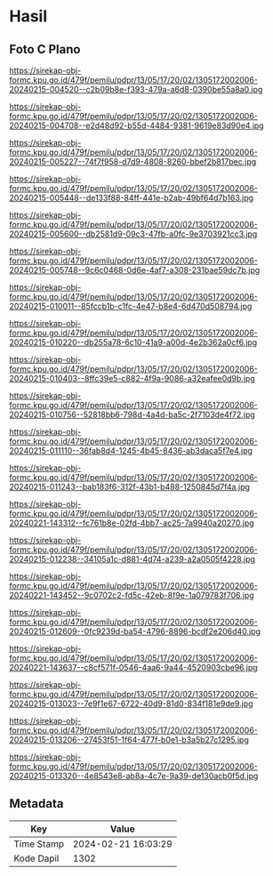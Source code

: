 # Hasil

## Foto C Plano

https://sirekap-obj-formc.kpu.go.id/479f/pemilu/pdpr/13/05/17/20/02/1305172002006-20240215-004520--c2b09b8e-f393-479a-a6d8-0390be55a8a0.jpg

https://sirekap-obj-formc.kpu.go.id/479f/pemilu/pdpr/13/05/17/20/02/1305172002006-20240215-004708--e2d48d92-b55d-4484-9381-9619e83d90e4.jpg

https://sirekap-obj-formc.kpu.go.id/479f/pemilu/pdpr/13/05/17/20/02/1305172002006-20240215-005227--74f7f958-d7d9-4808-8260-bbef2b817bec.jpg

https://sirekap-obj-formc.kpu.go.id/479f/pemilu/pdpr/13/05/17/20/02/1305172002006-20240215-005448--de133f88-84ff-441e-b2ab-49bf64d7b163.jpg

https://sirekap-obj-formc.kpu.go.id/479f/pemilu/pdpr/13/05/17/20/02/1305172002006-20240215-005600--db2581d9-09c3-47fb-a0fc-9e3703921cc3.jpg

https://sirekap-obj-formc.kpu.go.id/479f/pemilu/pdpr/13/05/17/20/02/1305172002006-20240215-005748--9c6c0468-0d6e-4af7-a308-231bae59dc7b.jpg

https://sirekap-obj-formc.kpu.go.id/479f/pemilu/pdpr/13/05/17/20/02/1305172002006-20240215-010011--85fccb1b-c1fc-4e47-b8e4-6d470d508794.jpg

https://sirekap-obj-formc.kpu.go.id/479f/pemilu/pdpr/13/05/17/20/02/1305172002006-20240215-010220--db255a78-6c10-41a9-a00d-4e2b362a0cf6.jpg

https://sirekap-obj-formc.kpu.go.id/479f/pemilu/pdpr/13/05/17/20/02/1305172002006-20240215-010403--8ffc39e5-c882-4f9a-9086-a32eafee0d9b.jpg

https://sirekap-obj-formc.kpu.go.id/479f/pemilu/pdpr/13/05/17/20/02/1305172002006-20240215-010756--52818bb6-798d-4a4d-ba5c-2f7103de4f72.jpg

https://sirekap-obj-formc.kpu.go.id/479f/pemilu/pdpr/13/05/17/20/02/1305172002006-20240215-011110--36fab8d4-1245-4b45-8436-ab3daca5f7e4.jpg

https://sirekap-obj-formc.kpu.go.id/479f/pemilu/pdpr/13/05/17/20/02/1305172002006-20240215-011243--bab183f6-312f-43b1-b488-1250845d7f4a.jpg

https://sirekap-obj-formc.kpu.go.id/479f/pemilu/pdpr/13/05/17/20/02/1305172002006-20240221-143312--fc761b8e-02fd-4bb7-ac25-7a9940a20270.jpg

https://sirekap-obj-formc.kpu.go.id/479f/pemilu/pdpr/13/05/17/20/02/1305172002006-20240215-012238--34105a1c-d881-4d74-a239-a2a0505f4228.jpg

https://sirekap-obj-formc.kpu.go.id/479f/pemilu/pdpr/13/05/17/20/02/1305172002006-20240221-143452--9c0702c2-fd5c-42eb-8f9e-1a079783f706.jpg

https://sirekap-obj-formc.kpu.go.id/479f/pemilu/pdpr/13/05/17/20/02/1305172002006-20240215-012609--0fc9239d-ba54-4796-8896-bcdf2e206d40.jpg

https://sirekap-obj-formc.kpu.go.id/479f/pemilu/pdpr/13/05/17/20/02/1305172002006-20240221-143637--c8cf571f-0546-4aa6-9a44-4520903cbe96.jpg

https://sirekap-obj-formc.kpu.go.id/479f/pemilu/pdpr/13/05/17/20/02/1305172002006-20240215-013023--7e9f1e67-6722-40d9-81d0-834f181e9de9.jpg

https://sirekap-obj-formc.kpu.go.id/479f/pemilu/pdpr/13/05/17/20/02/1305172002006-20240215-013206--27453f51-1f64-477f-b0e1-b3a5b27c1295.jpg

https://sirekap-obj-formc.kpu.go.id/479f/pemilu/pdpr/13/05/17/20/02/1305172002006-20240215-013320--4e8543e8-ab8a-4c7e-9a39-de130acb0f5d.jpg


## Metadata

| Key        | Value               |
| ---------- | ------------------- |
| Time Stamp | 2024-02-21 16:03:29 |
| Kode Dapil | 1302                |



